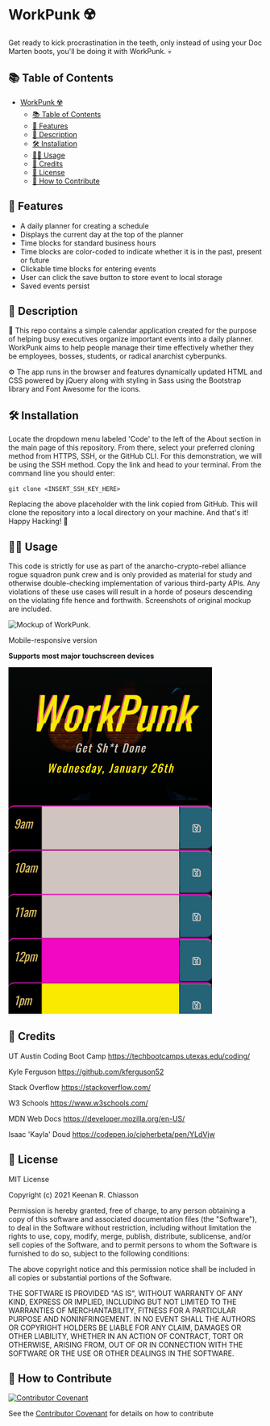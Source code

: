 # WorkPunk ☢️

Get ready to kick procrastination in the teeth, only instead of using your Doc Marten boots, you'll be doing it with WorkPunk. 💀

## 📚 Table of Contents
- [WorkPunk ☢️](#workpunk-️)
  - [📚 Table of Contents](#-table-of-contents)
  - [🧾 Features](#-features)
  - [📖 Description](#-description)
  - [🛠️ Installation](#️-installation)
  - [👨‍🏫 Usage](#-usage)
  - [🥂 Credits](#-credits)
  - [📇 License](#-license)
  - [👋 How to Contribute](#-how-to-contribute)

## 🧾 Features
- A daily planner for creating a schedule
- Displays the current day at the top of the planner
- Time blocks for standard business hours
- Time blocks are color-coded to indicate whether it is in the past, present or future
- Clickable time blocks for entering events
- User can click the save button to store event to local storage
- Saved events persist

## 📖 Description

📓 This repo contains a simple calendar application created for the purpose of helping busy executives organize important events into a daily planner. WorkPunk aims to help people manage their time effectively whether they be employees, bosses, students, or radical anarchist cyberpunks. 

⚙️ The app runs in the browser and features dynamically updated HTML and CSS powered by jQuery along with styling in Sass using the Bootstrap library and Font Awesome for the icons.

## 🛠️ Installation
Locate the dropdown menu labeled 'Code' to the left of the About section in the main page of this repository. From there, select your preferred cloning method from HTTPS, SSH, or the GitHub CLI. For this demonstration, we will be using the SSH method. Copy the link and head to your terminal. From the command line you should enter:

    git clone <INSERT_SSH_KEY_HERE>

Replacing the above placeholder with the link copied from GitHub. This will clone the repository into a local directory on your machine. And that's it! Happy Hacking! 🚀

## 👨‍🏫 Usage
This code is strictly for use as part of the anarcho-crypto-rebel alliance rogue squadron punk crew and is only provided as material for study and otherwise double-checking implementation of various third-party APIs. Any violations of these use cases will result in a horde of poseurs descending on the violating fife hence and forthwith. Screenshots of original mockup are included.

   ![Mockup of WorkPunk.](./assets/images/mockup.gif)

Mobile-responsive version

**Supports most major touchscreen devices**

  ![Mobile version mockup of WorkPunk.](./assets/images/responsive-mockup.gif)

## 🥂 Credits
UT Austin Coding Boot Camp https://techbootcamps.utexas.edu/coding/

Kyle Ferguson https://github.com/kferguson52

Stack Overflow https://stackoverflow.com/

W3 Schools https://www.w3schools.com/

MDN Web Docs https://developer.mozilla.org/en-US/

Isaac 'Kayla' Doud https://codepen.io/cipherbeta/pen/YLdVjw

## 📇 License
MIT License

Copyright (c) 2021 Keenan R. Chiasson

Permission is hereby granted, free of charge, to any person obtaining a copy
of this software and associated documentation files (the "Software"), to deal
in the Software without restriction, including without limitation the rights
to use, copy, modify, merge, publish, distribute, sublicense, and/or sell
copies of the Software, and to permit persons to whom the Software is
furnished to do so, subject to the following conditions:

The above copyright notice and this permission notice shall be included in all
copies or substantial portions of the Software.

THE SOFTWARE IS PROVIDED "AS IS", WITHOUT WARRANTY OF ANY KIND, EXPRESS OR
IMPLIED, INCLUDING BUT NOT LIMITED TO THE WARRANTIES OF MERCHANTABILITY,
FITNESS FOR A PARTICULAR PURPOSE AND NONINFRINGEMENT. IN NO EVENT SHALL THE
AUTHORS OR COPYRIGHT HOLDERS BE LIABLE FOR ANY CLAIM, DAMAGES OR OTHER
LIABILITY, WHETHER IN AN ACTION OF CONTRACT, TORT OR OTHERWISE, ARISING FROM,
OUT OF OR IN CONNECTION WITH THE SOFTWARE OR THE USE OR OTHER DEALINGS IN THE
SOFTWARE.

## 👋 How to Contribute
[![Contributor Covenant](https://img.shields.io/badge/Contributor%20Covenant-2.1-4baaaa.svg)](code_of_conduct.md)

See the [Contributor Covenant](https://www.contributor-covenant.org/) for details on how to contribute
